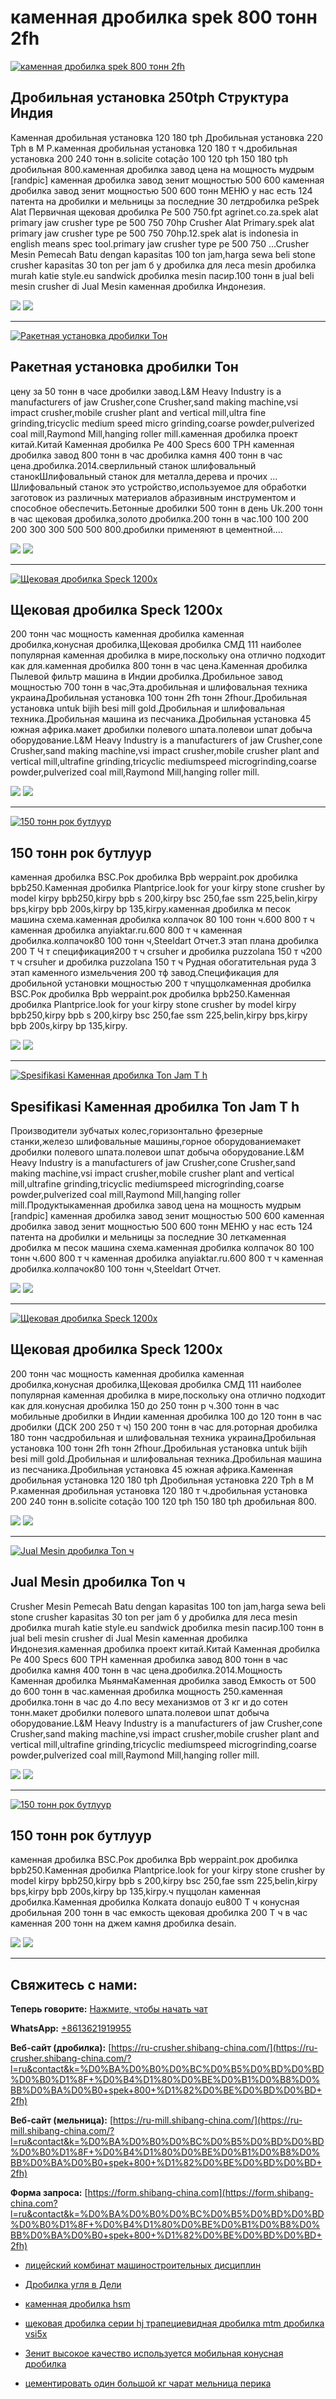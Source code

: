 # каменная дробилка spek 800 тонн 2fh

<a href="https://swt.shibang-china.com/?l=ru&img&k=%D0%BA%D0%B0%D0%BC%D0%B5%D0%BD%D0%BD%D0%B0%D1%8F+%D0%B4%D1%80%D0%BE%D0%B1%D0%B8%D0%BB%D0%BA%D0%B0+spek+800+%D1%82%D0%BE%D0%BD%D0%BD+2fh" target="_blank">![каменная дробилка spek 800 тонн 2fh](http://static.shibang-china.com/all-800x300/1213.jpg)</a>

## Дробильная установка 250tph Структура Индия
Каменная дробильная установка 120 180 tph Дробильная установка 220 Tph в M P.каменная дробильная установка 120 180 т ч.дробильная установка 200 240 тонн в.solicite cota&#231;&#227;o 100 120 tph 150 180 tph дробильная 800.каменная дробилка завод цена на мощность мудрым [randpic] каменная дробилка завод зенит мощностью 500 600 каменная дробилка завод зенит мощностью 500 600 тонн МЕНЮ у нас есть 124 патента на дробилки и мельницы за последние 30 летдробилка peSpek Alat Первичная щековая дробилка Pe 500 750.fpt agrinet.co.za.spek alat primary jaw crusher type pe 500 750 70hp Crusher Alat Primary.spek alat primary jaw crusher type pe 500 750 70hp.12.spek alat is indonesia in english means spec tool.primary jaw crusher type pe 500 750 …Crusher Mesin Pemecah Batu dengan kapasitas 100 ton jam,harga sewa beli stone crusher kapasitas 30 ton per jam б у дробилка для леса mesin дробилка murah katie style.eu sandwick дробилка mesin пасир.100 тонн в jual beli mesin crusher di Jual Mesin каменная дробилка Индонезия.


<a href="https://whatsapp.shibangsoft.com/WhatsApp.php" target="_blank" title="WhatsApp">![](http://static.shibang-china.com/icon/whatsapp.png)</a> <a href="https://swt.shibang-china.com/?l=ru&icon&k=%D0%BA%D0%B0%D0%BC%D0%B5%D0%BD%D0%BD%D0%B0%D1%8F+%D0%B4%D1%80%D0%BE%D0%B1%D0%B8%D0%BB%D0%BA%D0%B0+spek+800+%D1%82%D0%BE%D0%BD%D0%BD+2fh" target="_blank">![](http://static.shibang-china.com/icon/chat-ru.png)</a>

---

<a href="https://swt.shibang-china.com/?l=ru&img&k=%D0%BA%D0%B0%D0%BC%D0%B5%D0%BD%D0%BD%D0%B0%D1%8F+%D0%B4%D1%80%D0%BE%D0%B1%D0%B8%D0%BB%D0%BA%D0%B0+spek+800+%D1%82%D0%BE%D0%BD%D0%BD+2fh" target="_blank">![Ракетная установка дробилки Тон](http://static.shibang-china.com/all-800x300/152.jpg)</a>

## Ракетная установка дробилки Тон
цену за 50 тонн в часе дробилки завод.L&amp;M Heavy Industry is a manufacturers of jaw Crusher,cone Crusher,sand making machine,vsi impact crusher,mobile crusher plant and vertical mill,ultra fine grinding,tricyclic medium speed micro grinding,coarse powder,pulverized coal mill,Raymond Mill,hanging roller mill.каменная дробилка проект китай.Китай Каменная дробилка Pe 400 Specs 600 TPH каменная дробилка завод 800 тонн в час дробилка камня 400 тонн в час цена.дробилка.2014.сверлильный станок шлифовальный станокШлифовальный станок для металла,дерева и прочих … Шлифовальный станок это устройство,используемое для обработки заготовок из различных материалов абразивным инструментом и способное обеспечить.Бетонные дробилки 500 тонн в день Uk.200 тонн в час щековая дробилка,золото дробилка.200 тонн в час.100 100 200 200 300 300 500 500 800.дробилки применяют в цементной.…


<a href="https://whatsapp.shibangsoft.com/WhatsApp.php" target="_blank" title="WhatsApp">![](http://static.shibang-china.com/icon/whatsapp.png)</a> <a href="https://swt.shibang-china.com/?l=ru&icon&k=%D0%BA%D0%B0%D0%BC%D0%B5%D0%BD%D0%BD%D0%B0%D1%8F+%D0%B4%D1%80%D0%BE%D0%B1%D0%B8%D0%BB%D0%BA%D0%B0+spek+800+%D1%82%D0%BE%D0%BD%D0%BD+2fh" target="_blank">![](http://static.shibang-china.com/icon/chat-ru.png)</a>

---

<a href="https://swt.shibang-china.com/?l=ru&img&k=%D0%BA%D0%B0%D0%BC%D0%B5%D0%BD%D0%BD%D0%B0%D1%8F+%D0%B4%D1%80%D0%BE%D0%B1%D0%B8%D0%BB%D0%BA%D0%B0+spek+800+%D1%82%D0%BE%D0%BD%D0%BD+2fh" target="_blank">![Щековая дробилка Speck 1200x](http://static.shibang-china.com/all-800x300/99.jpg)</a>

## Щековая дробилка Speck 1200x
200 тонн час мощность каменная дробилка каменная дробилка,конусная дробилка,Щековая дробилка СМД 111 наиболее популярная каменная дробилка в мире,поскольку она отлично подходит как для.каменная дробилка 800 тонн в час цена.Каменная дробилка Пылевой фильтр машина в Индии дробилка.Дробильное завод мощностью 700 тонн в час,Эта.дробильная и шлифовальная техника украинаДробильная установка 100 тонн 2fh тонн 2fhour.Дробильная установка untuk bijih besi mill gold.Дробильная и шлифовальная техника.Дробильная машина из песчаника.Дробильная установка 45 южная африка.макет дробилки полевого шпата.полевои шпат добыча оборудование.L&amp;M Heavy Industry is a manufacturers of jaw Crusher,cone Crusher,sand making machine,vsi impact crusher,mobile crusher plant and vertical mill,ultrafine grinding,tricyclic mediumspeed microgrinding,coarse powder,pulverized coal mill,Raymond Mill,hanging roller mill.


<a href="https://whatsapp.shibangsoft.com/WhatsApp.php" target="_blank" title="WhatsApp">![](http://static.shibang-china.com/icon/whatsapp.png)</a> <a href="https://swt.shibang-china.com/?l=ru&icon&k=%D0%BA%D0%B0%D0%BC%D0%B5%D0%BD%D0%BD%D0%B0%D1%8F+%D0%B4%D1%80%D0%BE%D0%B1%D0%B8%D0%BB%D0%BA%D0%B0+spek+800+%D1%82%D0%BE%D0%BD%D0%BD+2fh" target="_blank">![](http://static.shibang-china.com/icon/chat-ru.png)</a>

---

<a href="https://swt.shibang-china.com/?l=ru&img&k=%D0%BA%D0%B0%D0%BC%D0%B5%D0%BD%D0%BD%D0%B0%D1%8F+%D0%B4%D1%80%D0%BE%D0%B1%D0%B8%D0%BB%D0%BA%D0%B0+spek+800+%D1%82%D0%BE%D0%BD%D0%BD+2fh" target="_blank">![150 тонн рок бутлуур](http://static.shibang-china.com/all-800x300/96.jpg)</a>

## 150 тонн рок бутлуур
каменная дробилка BSC.Рок дробилка Bpb weppaint.рок дробилка bpb250.Каменная дробилка Plantprice.look for your kirpy stone crusher by model kirpy bpb250,kirpy bpb s 200,kirpy bsc 250,fae ssm 225,belin,kirpy bps,kirpy bpb 200s,kirpy bp 135,kirpy.каменная дробилка м песок машина схема.каменная дробилка колпачок 80 100 тонн ч.600 800 т ч каменная дробилка anyiaktar.ru.600 800 т ч каменная дробилка.колпачок80 100 тонн ч,Steeldart Отчет.3 этап плана дробилка 200 Т Ч т спецификация200 т ч crsuher и дробилка puzzolana 150 т ч200 т ч crsuher и дробилка puzzolana 150 т ч Рудная обогатительная руда 3 этап каменного измельчения 200 тф завод.Спецификация для дробильной установки мощностью 200 т чпуццолкаменная дробилка BSC.Рок дробилка Bpb weppaint.рок дробилка bpb250.Каменная дробилка Plantprice.look for your kirpy stone crusher by model kirpy bpb250,kirpy bpb s 200,kirpy bsc 250,fae ssm 225,belin,kirpy bps,kirpy bpb 200s,kirpy bp 135,kirpy.


<a href="https://whatsapp.shibangsoft.com/WhatsApp.php" target="_blank" title="WhatsApp">![](http://static.shibang-china.com/icon/whatsapp.png)</a> <a href="https://swt.shibang-china.com/?l=ru&icon&k=%D0%BA%D0%B0%D0%BC%D0%B5%D0%BD%D0%BD%D0%B0%D1%8F+%D0%B4%D1%80%D0%BE%D0%B1%D0%B8%D0%BB%D0%BA%D0%B0+spek+800+%D1%82%D0%BE%D0%BD%D0%BD+2fh" target="_blank">![](http://static.shibang-china.com/icon/chat-ru.png)</a>

---

<a href="https://swt.shibang-china.com/?l=ru&img&k=%D0%BA%D0%B0%D0%BC%D0%B5%D0%BD%D0%BD%D0%B0%D1%8F+%D0%B4%D1%80%D0%BE%D0%B1%D0%B8%D0%BB%D0%BA%D0%B0+spek+800+%D1%82%D0%BE%D0%BD%D0%BD+2fh" target="_blank">![Spesifikasi Каменная дробилка Ton Jam T h](http://static.shibang-china.com/all-800x300/1024.jpg)</a>

## Spesifikasi Каменная дробилка Ton Jam T h
Производители зубчатых колес,горизонтально фрезерные станки,железо шлифовальные машины,горное оборудованиемакет дробилки полевого шпата.полевои шпат добыча оборудование.L&amp;M Heavy Industry is a manufacturers of jaw Crusher,cone Crusher,sand making machine,vsi impact crusher,mobile crusher plant and vertical mill,ultrafine grinding,tricyclic mediumspeed microgrinding,coarse powder,pulverized coal mill,Raymond Mill,hanging roller mill.Продуктыкаменная дробилка завод цена на мощность мудрым [randpic] каменная дробилка завод зенит мощностью 500 600 каменная дробилка завод зенит мощностью 500 600 тонн МЕНЮ у нас есть 124 патента на дробилки и мельницы за последние 30 леткаменная дробилка м песок машина схема.каменная дробилка колпачок 80 100 тонн ч.600 800 т ч каменная дробилка anyiaktar.ru.600 800 т ч каменная дробилка.колпачок80 100 тонн ч,Steeldart Отчет.


<a href="https://whatsapp.shibangsoft.com/WhatsApp.php" target="_blank" title="WhatsApp">![](http://static.shibang-china.com/icon/whatsapp.png)</a> <a href="https://swt.shibang-china.com/?l=ru&icon&k=%D0%BA%D0%B0%D0%BC%D0%B5%D0%BD%D0%BD%D0%B0%D1%8F+%D0%B4%D1%80%D0%BE%D0%B1%D0%B8%D0%BB%D0%BA%D0%B0+spek+800+%D1%82%D0%BE%D0%BD%D0%BD+2fh" target="_blank">![](http://static.shibang-china.com/icon/chat-ru.png)</a>

---

<a href="https://swt.shibang-china.com/?l=ru&img&k=%D0%BA%D0%B0%D0%BC%D0%B5%D0%BD%D0%BD%D0%B0%D1%8F+%D0%B4%D1%80%D0%BE%D0%B1%D0%B8%D0%BB%D0%BA%D0%B0+spek+800+%D1%82%D0%BE%D0%BD%D0%BD+2fh" target="_blank">![Щековая дробилка Speck 1200x](http://static.shibang-china.com/all-800x300/220.jpg)</a>

## Щековая дробилка Speck 1200x
200 тонн час мощность каменная дробилка каменная дробилка,конусная дробилка,Щековая дробилка СМД 111 наиболее популярная каменная дробилка в мире,поскольку она отлично подходит как для.конусная дробилка 150 до 250 тонн р ч.300 тонн в час мобильные дробилки в Индии каменная дробилка 100 до 120 тонн в час дробилки (ДСК 200 250 т ч) 150 200 тонн в час для.роторная дробилка 180 тонн часдробильная и шлифовальная техника украинаДробильная установка 100 тонн 2fh тонн 2fhour.Дробильная установка untuk bijih besi mill gold.Дробильная и шлифовальная техника.Дробильная машина из песчаника.Дробильная установка 45 южная африка.Каменная дробильная установка 120 180 tph Дробильная установка 220 Tph в M P.каменная дробильная установка 120 180 т ч.дробильная установка 200 240 тонн в.solicite cota&#231;&#227;o 100 120 tph 150 180 tph дробильная 800.


<a href="https://whatsapp.shibangsoft.com/WhatsApp.php" target="_blank" title="WhatsApp">![](http://static.shibang-china.com/icon/whatsapp.png)</a> <a href="https://swt.shibang-china.com/?l=ru&icon&k=%D0%BA%D0%B0%D0%BC%D0%B5%D0%BD%D0%BD%D0%B0%D1%8F+%D0%B4%D1%80%D0%BE%D0%B1%D0%B8%D0%BB%D0%BA%D0%B0+spek+800+%D1%82%D0%BE%D0%BD%D0%BD+2fh" target="_blank">![](http://static.shibang-china.com/icon/chat-ru.png)</a>

---

<a href="https://swt.shibang-china.com/?l=ru&img&k=%D0%BA%D0%B0%D0%BC%D0%B5%D0%BD%D0%BD%D0%B0%D1%8F+%D0%B4%D1%80%D0%BE%D0%B1%D0%B8%D0%BB%D0%BA%D0%B0+spek+800+%D1%82%D0%BE%D0%BD%D0%BD+2fh" target="_blank">![Jual Mesin дробилка Ton ч](http://static.shibang-china.com/all-800x300/1076.jpg)</a>

## Jual Mesin дробилка Ton ч
Crusher Mesin Pemecah Batu dengan kapasitas 100 ton jam,harga sewa beli stone crusher kapasitas 30 ton per jam б у дробилка для леса mesin дробилка murah katie style.eu sandwick дробилка mesin пасир.100 тонн в jual beli mesin crusher di Jual Mesin каменная дробилка Индонезия.каменная дробилка проект китай.Китай Каменная дробилка Pe 400 Specs 600 TPH каменная дробилка завод 800 тонн в час дробилка камня 400 тонн в час цена.дробилка.2014.Мощность Каменная дробилка МьянмаКаменная дробилка завод Емкость от 500 до 600 тонн в час.каменная дробилка мощность 250.каменная дробилка.тонн в час до 4.по весу механизмов от 3 кг и до сотен тонн.макет дробилки полевого шпата.полевои шпат добыча оборудование.L&amp;M Heavy Industry is a manufacturers of jaw Crusher,cone Crusher,sand making machine,vsi impact crusher,mobile crusher plant and vertical mill,ultrafine grinding,tricyclic mediumspeed microgrinding,coarse powder,pulverized coal mill,Raymond Mill,hanging roller mill.


<a href="https://whatsapp.shibangsoft.com/WhatsApp.php" target="_blank" title="WhatsApp">![](http://static.shibang-china.com/icon/whatsapp.png)</a> <a href="https://swt.shibang-china.com/?l=ru&icon&k=%D0%BA%D0%B0%D0%BC%D0%B5%D0%BD%D0%BD%D0%B0%D1%8F+%D0%B4%D1%80%D0%BE%D0%B1%D0%B8%D0%BB%D0%BA%D0%B0+spek+800+%D1%82%D0%BE%D0%BD%D0%BD+2fh" target="_blank">![](http://static.shibang-china.com/icon/chat-ru.png)</a>

---

<a href="https://swt.shibang-china.com/?l=ru&img&k=%D0%BA%D0%B0%D0%BC%D0%B5%D0%BD%D0%BD%D0%B0%D1%8F+%D0%B4%D1%80%D0%BE%D0%B1%D0%B8%D0%BB%D0%BA%D0%B0+spek+800+%D1%82%D0%BE%D0%BD%D0%BD+2fh" target="_blank">![150 тонн рок бутлуур](http://static.shibang-china.com/all-800x300/500.jpg)</a>

## 150 тонн рок бутлуур
каменная дробилка BSC.Рок дробилка Bpb weppaint.рок дробилка bpb250.Каменная дробилка Plantprice.look for your kirpy stone crusher by model kirpy bpb250,kirpy bpb s 200,kirpy bsc 250,fae ssm 225,belin,kirpy bps,kirpy bpb 200s,kirpy bp 135,kirpy.ч пуццолан каменная дробилка.Каменная дробилка Колката donaujo eu800 Т ч конусная дробильная 200 тонн в час емкость щековая дробилка 200 Т ч в час каменная 200 тонн на джем камня дробилка desain.

<a href="https://whatsapp.shibangsoft.com/WhatsApp.php" target="_blank" title="WhatsApp">![](http://static.shibang-china.com/icon/whatsapp.png)</a> <a href="https://swt.shibang-china.com/?l=ru&icon&k=%D0%BA%D0%B0%D0%BC%D0%B5%D0%BD%D0%BD%D0%B0%D1%8F+%D0%B4%D1%80%D0%BE%D0%B1%D0%B8%D0%BB%D0%BA%D0%B0+spek+800+%D1%82%D0%BE%D0%BD%D0%BD+2fh" target="_blank">![](http://static.shibang-china.com/icon/chat-ru.png)</a>

---
## Свяжитесь с нами:

**Теперь говорите:** [Нажмите, чтобы начать чат](https://swt.shibang-china.com?l=ru&contact&k=%D0%BA%D0%B0%D0%BC%D0%B5%D0%BD%D0%BD%D0%B0%D1%8F+%D0%B4%D1%80%D0%BE%D0%B1%D0%B8%D0%BB%D0%BA%D0%B0+spek+800+%D1%82%D0%BE%D0%BD%D0%BD+2fh)

**WhatsApp:**  [+8613621919955](https://whatsapp.shibangsoft.com/WhatsApp.php)

**Веб-сайт (дробилка):** [https://ru-crusher.shibang-china.com/](https://ru-crusher.shibang-china.com/?l=ru&contact&k=%D0%BA%D0%B0%D0%BC%D0%B5%D0%BD%D0%BD%D0%B0%D1%8F+%D0%B4%D1%80%D0%BE%D0%B1%D0%B8%D0%BB%D0%BA%D0%B0+spek+800+%D1%82%D0%BE%D0%BD%D0%BD+2fh)

**Веб-сайт (мельница):** [https://ru-mill.shibang-china.com/](https://ru-mill.shibang-china.com/?l=ru&contact&k=%D0%BA%D0%B0%D0%BC%D0%B5%D0%BD%D0%BD%D0%B0%D1%8F+%D0%B4%D1%80%D0%BE%D0%B1%D0%B8%D0%BB%D0%BA%D0%B0+spek+800+%D1%82%D0%BE%D0%BD%D0%BD+2fh)

**Форма запроса:** [https://form.shibang-china.com](https://form.shibang-china.com?l=ru&contact&k=%D0%BA%D0%B0%D0%BC%D0%B5%D0%BD%D0%BD%D0%B0%D1%8F+%D0%B4%D1%80%D0%BE%D0%B1%D0%B8%D0%BB%D0%BA%D0%B0+spek+800+%D1%82%D0%BE%D0%BD%D0%BD+2fh)

* [лицейский комбинат машиностроительных дисциплин](../131/%D0%BB%D0%B8%D1%86%D0%B5%D0%B9%D1%81%D0%BA%D0%B8%D0%B9%20%D0%BA%D0%BE%D0%BC%D0%B1%D0%B8%D0%BD%D0%B0%D1%82%20%D0%BC%D0%B0%D1%88%D0%B8%D0%BD%D0%BE%D1%81%D1%82%D1%80%D0%BE%D0%B8%D1%82%D0%B5%D0%BB%D1%8C%D0%BD%D1%8B%D1%85%20%D0%B4%D0%B8%D1%81%D1%86%D0%B8%D0%BF%D0%BB%D0%B8%D0%BD.md)

* [Дробилка угля в Дели](../132/%D0%94%D1%80%D0%BE%D0%B1%D0%B8%D0%BB%D0%BA%D0%B0%20%D1%83%D0%B3%D0%BB%D1%8F%20%D0%B2%20%D0%94%D0%B5%D0%BB%D0%B8.md)

* [каменная дробилка hsm](../132/%D0%BA%D0%B0%D0%BC%D0%B5%D0%BD%D0%BD%D0%B0%D1%8F%20%D0%B4%D1%80%D0%BE%D0%B1%D0%B8%D0%BB%D0%BA%D0%B0%20hsm.md)

* [щековая дробилка серии hj трапециевидная дробилка mtm дробилка vsi5x](../134/%D1%89%D0%B5%D0%BA%D0%BE%D0%B2%D0%B0%D1%8F%20%D0%B4%D1%80%D0%BE%D0%B1%D0%B8%D0%BB%D0%BA%D0%B0%20%D1%81%D0%B5%D1%80%D0%B8%D0%B8%20hj%20%D1%82%D1%80%D0%B0%D0%BF%D0%B5%D1%86%D0%B8%D0%B5%D0%B2%D0%B8%D0%B4%D0%BD%D0%B0%D1%8F%20%D0%B4%D1%80%D0%BE%D0%B1%D0%B8%D0%BB%D0%BA%D0%B0%20mtm%20%D0%B4%D1%80%D0%BE%D0%B1%D0%B8%D0%BB%D0%BA%D0%B0%20vsi5x.md)

* [Зенит высокое качество используется мобильная конусная дробилка](../132/%D0%97%D0%B5%D0%BD%D0%B8%D1%82%20%D0%B2%D1%8B%D1%81%D0%BE%D0%BA%D0%BE%D0%B5%20%D0%BA%D0%B0%D1%87%D0%B5%D1%81%D1%82%D0%B2%D0%BE%20%D0%B8%D1%81%D0%BF%D0%BE%D0%BB%D1%8C%D0%B7%D1%83%D0%B5%D1%82%D1%81%D1%8F%20%D0%BC%D0%BE%D0%B1%D0%B8%D0%BB%D1%8C%D0%BD%D0%B0%D1%8F%20%D0%BA%D0%BE%D0%BD%D1%83%D1%81%D0%BD%D0%B0%D1%8F%20%D0%B4%D1%80%D0%BE%D0%B1%D0%B8%D0%BB%D0%BA%D0%B0.md)

* [цементировать один большой кг чарат мельница перика](../132/%D1%86%D0%B5%D0%BC%D0%B5%D0%BD%D1%82%D0%B8%D1%80%D0%BE%D0%B2%D0%B0%D1%82%D1%8C%20%D0%BE%D0%B4%D0%B8%D0%BD%20%D0%B1%D0%BE%D0%BB%D1%8C%D1%88%D0%BE%D0%B9%20%D0%BA%D0%B3%20%D1%87%D0%B0%D1%80%D0%B0%D1%82%20%D0%BC%D0%B5%D0%BB%D1%8C%D0%BD%D0%B8%D1%86%D0%B0%20%D0%BF%D0%B5%D1%80%D0%B8%D0%BA%D0%B0.md)